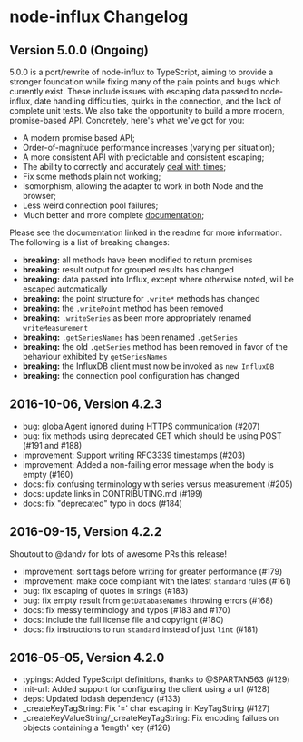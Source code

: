 # node-influx Changelog

## Version 5.0.0 (Ongoing)

5.0.0 is a port/rewrite of node-influx to TypeScript, aiming to provide a stronger foundation while fixing many of the pain points and bugs which currently exist. These include issues with escaping data passed to node-influx, date handling difficulties, quirks in the connection, and the lack of complete unit tests. We also take the opportunity to build a more modern, promise-based API. Concretely, here's what we've got for you:

 - A modern promise based API;
 - Order-of-magnitude performance increases (varying per situation);
 - A more consistent API with predictable and consistent escaping;
 - The ability to correctly and accurately [deal with times](https://node-influx.github.io/manual/usage.html#a-moment-for-times);
 - Fix some methods plain not working;
 - Isomorphism, allowing the adapter to work in both Node and the browser;
 - Less weird connection pool failures;
 - Much better and more complete [documentation](https://node-influx.github.io/class/src/index.js~InfluxDB.html);

Please see the documentation linked in the readme for more information. The following is a list of breaking changes:

 * **breaking:** all methods have been modified to return promises
 * **breaking:** result output for grouped results has changed
 * **breaking:** data passed into Influx, except where otherwise noted, will be escaped automatically
 * **breaking:** the point structure for `.write*` methods has changed
 * **breaking:** the `.writePoint` method has been removed
 * **breaking:** `.writeSeries` as been more appropriately renamed `writeMeasurement`
 * **breaking:** `.getSeriesNames` has been renamed `.getSeries`
 * **breaking:** the old `.getSeries` method has been removed in favor of the behaviour exhibited by `getSeriesNames`
 * **breaking:** the InfluxDB client must now be invoked as `new InfluxDB`
 * **breaking:** the connection pool configuration has changed

## 2016-10-06, Version 4.2.3

* bug: globalAgent ignored during HTTPS communication (#207)
* bug: fix methods using deprecated GET which should be using POST (#191 and #188)
* improvement: Support writing RFC3339 timestamps (#203)
* improvement: Added a non-failing error message when the body is empty (#160)
* docs: fix confusing terminology with series versus measurement (#205)
* docs: update links in CONTRIBUTING.md (#199)
* docs: fix "deprecated" typo in docs (#184)

## 2016-09-15, Version 4.2.2

Shoutout to @dandv for lots of awesome PRs this release!

* improvement: sort tags before writing for greater performance (#179)
* improvement: make code compliant with the latest `standard` rules (#161)
* bug: fix escaping of quotes in strings (#183)
* bug: fix empty result from `getDatabaseNames` throwing errors (#168)
* docs: fix messy terminology and typos (#183 and #170)
* docs: include the full license file and copyright (#180)
* docs: fix instructions to run `standard` instead of just `lint` (#181)

## 2016-05-05, Version 4.2.0

* typings: Added TypeScript definitions, thanks to @SPARTAN563 (#129)
* init-url: Added support for configuring the client using a url (#128)
* deps: Updated lodash dependency (#133)
* _createKeyTagString: Fix '=' char escaping in KeyTagString (#127)
* _createKeyValueString/_createKeyTagString: Fix encoding failues on objects containing a 'length' key (#126)

